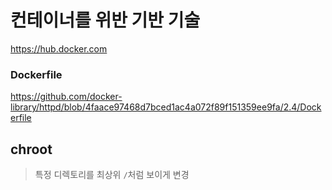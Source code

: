 # 컨테이너를 위반 기반 기술

https://hub.docker.com

### Dockerfile
https://github.com/docker-library/httpd/blob/4faace97468d7bced1ac4a072f89f151359ee9fa/2.4/Dockerfile

## chroot
> 특정 디렉토리를 최상위 `/`처럼 보이게 변경

<!--stackedit_data:
eyJoaXN0b3J5IjpbLTEyMDMwOTI1MjEsMTYwNjE0MjExOCwxNT
gyNTE0NzM5LC0yMDg4NzQ2NjEyXX0=
-->